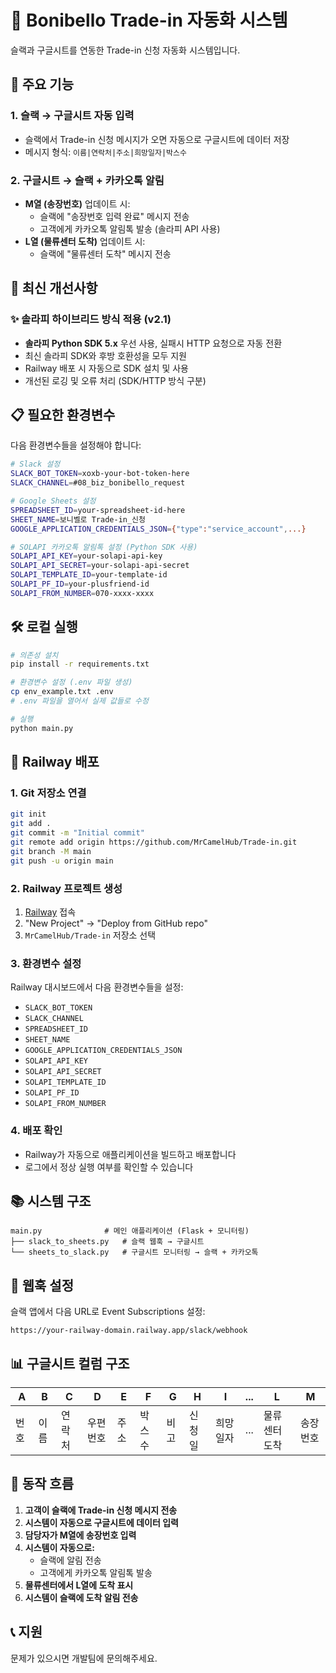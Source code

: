 # 🎯 Bonibello Trade-in 자동화 시스템

슬랙과 구글시트를 연동한 Trade-in 신청 자동화 시스템입니다.

## 🚀 주요 기능

### 1. 슬랙 → 구글시트 자동 입력
- 슬랙에서 Trade-in 신청 메시지가 오면 자동으로 구글시트에 데이터 저장
- 메시지 형식: `이름|연락처|주소|희망일자|박스수`

### 2. 구글시트 → 슬랙 + 카카오톡 알림
- **M열 (송장번호)** 업데이트 시:
  - 슬랙에 "송장번호 입력 완료" 메시지 전송
  - 고객에게 카카오톡 알림톡 발송 (솔라피 API 사용)
- **L열 (물류센터 도착)** 업데이트 시:
  - 슬랙에 "물류센터 도착" 메시지 전송

## 🔧 최신 개선사항

### ✨ 솔라피 하이브리드 방식 적용 (v2.1)
- **솔라피 Python SDK 5.x** 우선 사용, 실패시 HTTP 요청으로 자동 전환
- 최신 솔라피 SDK와 후방 호환성을 모두 지원
- Railway 배포 시 자동으로 SDK 설치 및 사용
- 개선된 로깅 및 오류 처리 (SDK/HTTP 방식 구분)

## 📋 필요한 환경변수

다음 환경변수들을 설정해야 합니다:

```bash
# Slack 설정
SLACK_BOT_TOKEN=xoxb-your-bot-token-here
SLACK_CHANNEL=#08_biz_bonibello_request

# Google Sheets 설정
SPREADSHEET_ID=your-spreadsheet-id-here
SHEET_NAME=보니벨로 Trade-in_신청
GOOGLE_APPLICATION_CREDENTIALS_JSON={"type":"service_account",...}

# SOLAPI 카카오톡 알림톡 설정 (Python SDK 사용)
SOLAPI_API_KEY=your-solapi-api-key
SOLAPI_API_SECRET=your-solapi-api-secret
SOLAPI_TEMPLATE_ID=your-template-id
SOLAPI_PF_ID=your-plusfriend-id
SOLAPI_FROM_NUMBER=070-xxxx-xxxx
```

## 🛠 로컬 실행

```bash
# 의존성 설치
pip install -r requirements.txt

# 환경변수 설정 (.env 파일 생성)
cp env_example.txt .env
# .env 파일을 열어서 실제 값들로 수정

# 실행
python main.py
```

## 🚢 Railway 배포

### 1. Git 저장소 연결
```bash
git init
git add .
git commit -m "Initial commit"
git remote add origin https://github.com/MrCamelHub/Trade-in.git
git branch -M main
git push -u origin main
```

### 2. Railway 프로젝트 생성
1. [Railway](https://railway.app) 접속
2. "New Project" → "Deploy from GitHub repo"
3. `MrCamelHub/Trade-in` 저장소 선택

### 3. 환경변수 설정
Railway 대시보드에서 다음 환경변수들을 설정:
- `SLACK_BOT_TOKEN`
- `SLACK_CHANNEL`
- `SPREADSHEET_ID`
- `SHEET_NAME`
- `GOOGLE_APPLICATION_CREDENTIALS_JSON`
- `SOLAPI_API_KEY`
- `SOLAPI_API_SECRET`
- `SOLAPI_TEMPLATE_ID`
- `SOLAPI_PF_ID`
- `SOLAPI_FROM_NUMBER`

### 4. 배포 확인
- Railway가 자동으로 애플리케이션을 빌드하고 배포합니다
- 로그에서 정상 실행 여부를 확인할 수 있습니다

## 📚 시스템 구조

```
main.py              # 메인 애플리케이션 (Flask + 모니터링)
├── slack_to_sheets.py   # 슬랙 웹훅 → 구글시트
└── sheets_to_slack.py   # 구글시트 모니터링 → 슬랙 + 카카오톡
```

## 🔧 웹훅 설정

슬랙 앱에서 다음 URL로 Event Subscriptions 설정:
```
https://your-railway-domain.railway.app/slack/webhook
```

## 📊 구글시트 컬럼 구조

| A | B | C | D | E | F | G | H | I | ... | L | M |
|---|---|---|---|---|---|---|---|---|-----|---|---|
| 번호 | 이름 | 연락처 | 우편번호 | 주소 | 박스수 | 비고 | 신청일 | 희망일자 | ... | 물류센터도착 | 송장번호 |

## 🎯 동작 흐름

1. **고객이 슬랙에 Trade-in 신청 메시지 전송**
2. **시스템이 자동으로 구글시트에 데이터 입력**
3. **담당자가 M열에 송장번호 입력**
4. **시스템이 자동으로:**
   - 슬랙에 알림 전송
   - 고객에게 카카오톡 알림톡 발송
5. **물류센터에서 L열에 도착 표시**
6. **시스템이 슬랙에 도착 알림 전송**

## 📞 지원

문제가 있으시면 개발팀에 문의해주세요.